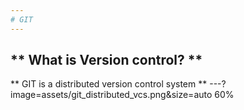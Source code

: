 ```yaml
---
# GIT
---
```

** What is Version control? **
---
** GIT is a distributed version control system **
---?image=assets/git_distributed_vcs.png&size=auto 60%
